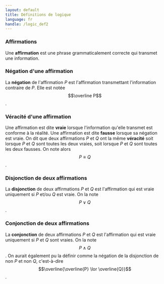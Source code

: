 ```yaml
---
layout: default
title: Définitions de logique
language: fr
handle: /logic_def2
---
```


<script src="https://cdn.mathjax.org/mathjax/latest/MathJax.js?config=TeX-AMS-MML_HTMLorMML" type="text/javascript"></script>

### Affirmations
Une **affirmation** est une phrase grammaticalement correcte qui transmet une information.

### Négation d'une affirmation
La **négation** de l'affirmation _P_ est l'affirmation transmettant l'information contraire de _P_. Elle est notée $$\overline P$$.

### Véracité d'une affirmation
Une affirmation est dite **vraie** lorsque l'information qu'elle transmet est conforme à la réalité. Une affirmation est dite **fausse** lorsque sa négation est vraie. On dit que deux affirmations _P_ et _Q_ ont la même **véracité** soit lorsque _P_ et _Q_ sont toutes les deux vraies, soit lorsque _P_ et _Q_ sont toutes les deux fausses. On note alors $$P \equiv Q$$.

### Disjonction de deux affirmations
La **disjonction** de deux affirmations _P_ et _Q_ est l'affirmation qui est vraie uniquement si _P_ et/ou _Q_ est vraie. On la note $$P \lor Q$$.

### Conjonction de deux affirmations
La **conjonction** de deux affirmations _P_ et _Q_ est l'affirmation qui est vraie uniquement si _P_ et _Q_ sont vraies. On la note $$P \land Q$$. On aurait également pu la définir comme la négation de la disjonction de non _P_ et non _Q_, c'est-à-dire $$\overline{\overline{P} \lor \overline{Q}}$$.
